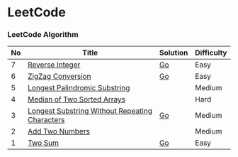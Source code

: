 # LeetCode

### LeetCode Algorithm



No| Title | Solution | Difficulty
--|-------|----------|----------- 
7 | [Reverse Integer](https://leetcode.com/problems/reverse-integer/) | [Go](algorithms/Go/reverse.go) | Easy
6 | [ZigZag Conversion](https://leetcode.com/problems/zigzag-conversion/) | [Go](algorithms/Go/zigZagConversion.go) | Easy
5 | [Longest Palindromic Substring](https://leetcode.com/problems/longest-palindromic-substring/) | | Medium
4 | [Median of Two Sorted Arrays](https://leetcode.com/problems/median-of-two-sorted-arrays/) | | Hard
3 | [Longest Substring Without Repeating Characters](https://leetcode.com/problems/longest-substring-without-repeating-characters/) | [Go](algorithms/Go/lengthOfLongestSubstring.go) | Medium
2 | [Add Two Numbers](https://leetcode.com/problems/add-two-numbers/) | | Medium
1 | [Two Sum](https://leetcode.com/problems/two-sum/) | [Go](algorithms/Go/twoSum.go) | Easy


